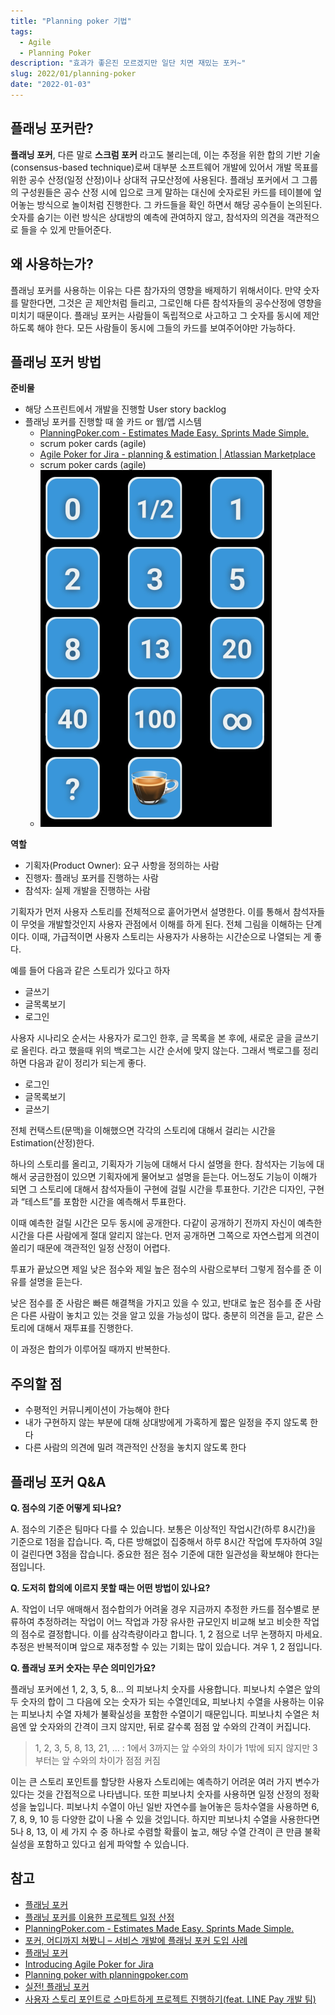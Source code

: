 ```yaml
---
title: "Planning poker 기법"
tags:
  - Agile
  - Planning Poker
description: "효과가 좋은진 모르겠지만 일단 치면 재밌는 포커~"
slug: 2022/01/planning-poker
date: "2022-01-03"
---
```


## **플래닝 포커란?**

**플래닝 포커**, 다른 말로 **스크럼 포커** 라고도 불리는데, 이는 추정을 위한 합의 기반 기술(consensus-based technique)로써 대부분 소프트웨어 개발에 있어서 개발 목표를 위한 공수 산정(일정 산정)이나 상대적 규모산정에 사용된다. 플래닝 포커에서 그 그룹의 구성원들은 공수 산정 시에 입으로 크게 말하는 대신에 숫자로된 카드를 테이블에 엎어놓는 방식으로 놀이처럼 진행한다. 그 카드들을 확인 하면서 해당 공수들이 논의된다. 숫자를 숨기는 이런 방식은 상대방의 예측에 관여하지 않고, 참석자의 의견을 객관적으로 들을 수 있게 만들어준다.

## **왜 사용하는가?**

플래닝 포커를 사용하는 이유는 다른 참가자의 영향을 배제하기 위해서이다. 만약 숫자를 말한다면, 그것은 곧 제안처럼 들리고, 그로인해 다른 참석자들의 공수산정에 영향을 미치기 때문이다. 플래닝 포커는 사람들이 독립적으로 사고하고 그 숫자를 동시에 제안하도록 해야 한다. 모든 사람들이 동시에 그들의 카드를 보여주어야만 가능하다.

## **플래닝 포커 방법**

**준비물**

- 해당 스프린트에서 개발을 진행할 User story backlog
- 플래닝 포커를 진행할 때 쓸 카드 or 웹/앱 시스템
    - [PlanningPoker.com - Estimates Made Easy. Sprints Made Simple.](https://www.planningpoker.com/)
    - scrum poker cards (agile)
    - [Agile Poker for Jira - planning & estimation | Atlassian Marketplace](https://marketplace.atlassian.com/apps/700473/agile-poker-for-jira-planning-estimation?hosting=datacenter&tab=overview&utm_source=google&utm_medium=cpc&utm_campaign=agile_poker_search&gclid=CjwKCAiAlrSPBhBaEiwAuLSDUMMdJfUqqrLyWgl8zO5wDyVcHmQY0SDg8ZcPzMlQEstz-g58npUYCxoCiTgQAvD_BwE)
    - scrum poker cards (agile)
    - ![poker cards](../../../public/2022/01/images/poker-cards.png)

**역할**

- 기획자(Product Owner): 요구 사항을 정의하는 사람
- 진행자: 플래닝 포커를 진행하는 사람
- 참석자: 실제 개발을 진행하는 사람

기획자가 먼저 사용자 스토리를 전체적으로 훝어가면서 설명한다. 이를 통해서 참석자들이 무엇을 개발할것인지 사용자 관점에서 이해를 하게 된다. 전체 그림을 이해하는 단계이다. 이때, 가급적이면 사용자 스토리는 사용자가 사용하는 시간순으로 나열되는 게 좋다.

예를 들어 다음과 같은 스토리가 있다고 하자

- 글쓰기
- 글목록보기
- 로그인

사용자 시나리오 순서는 사용자가 로그인 한후, 글 목록을 본 후에, 새로운 글을 글쓰기로 올린다. 라고 했을때 위의 백로그는 시간 순서에 맞지 않는다. 그래서 백로그를 정리하면 다음과 같이 정리가 되는게 좋다.

- 로그인
- 글목록보기
- 글쓰기

전체 컨택스트(문맥)을 이해했으면 각각의 스토리에 대해서 걸리는 시간을 Estimation(산정)한다.

하나의 스토리를 올리고, 기획자가 기능에 대해서 다시 설명을 한다. 참석자는 기능에 대해서 궁금한점이 있으면 기획자에게 물어보고 설명을 듣는다. 어느정도 기능이 이해가 되면 그 스토리에 대해서 참석자들이 구현에 걸릴 시간을 투표한다. 기간은 디자인, 구현과 “테스트”를 포함한 시간을 예측해서 투표한다.

이때 예측한 걸릴 시간은 모두 동시에 공개한다. 다같이 공개하기 전까지 자신이 예측한 시간을 다른 사람에게 절대 알리지 않는다. 먼저 공개하면 그쪽으로 자연스럽게 의견이 쏠리기 때문에 객관적인 일정 산정이 어렵다.

투표가 끝났으면 제일 낮은 점수와 제일 높은 점수의 사람으로부터 그렇게 점수를 준 이유를 설명을 듣는다.

낮은 점수를 준 사람은 빠른 해결책을 가지고 있을 수 있고, 반대로 높은 점수를 준 사람은 다른 사람이 놓치고 있는 것을 알고 있을 가능성이 많다. 충분히 의견을 듣고, 같은 스토리에 대해서 재투표를 진행한다.

이 과정은 합의가 이루어질 때까지 반복한다.

## **주의할 점**

- 수평적인 커뮤니케이션이 가능해야 한다
- 내가 구현하지 않는 부분에 대해 상대방에게 가혹하게 짧은 일정을 주지 않도록 한다
- 다른 사람의 의견에 밀려 객관적인 산정을 놓치지 않도록 한다

## **플래닝 포커 Q&A**

**Q. 점수의 기준 어떻게 되나요?**

A. 점수의 기준은 팀마다 다를 수 있습니다. 보통은 이상적인 작업시간(하루 8시간)을 기준으로 1점을 잡습니다. 즉, 다른 방해없이 집중해서 하루 8시간 작업에 투자하여 3일이 걸린다면 3점을 잡습니다. 중요한 점은 점수 기준에 대한 일관성을 확보해야 한다는 점입니다.

**Q. 도저히 합의에 이르지 못할 때는 어떤 방법이 있나요?**

A. 작업이 너무 애매해서 점수합의가 어려울 경우 지금까지 추정한 카드를 점수별로 분류하여 추정하려는 작업이 어느 작업과 가장 유사한 규모인지 비교해 보고 비슷한 작업의 점수로 결정합니다. 이를 삼각측량이라고 합니다. 1, 2 점으로 너무 논쟁하지 마세요. 추정은 반복적이며 앞으로 재추정할 수 있는 기회는 많이 있습니다. 겨우 1, 2 점입니다.

**Q. 플래닝 포커 숫자는 무슨 의미인가요?**

플래닝 포커에선 1, 2, 3, 5, 8… 의 피보나치 숫자를 사용합니다. 피보나치 수열은 앞의 두 숫자의 합이 그 다음에 오는 숫자가 되는 수열인데요, 피보나치 수열을 사용하는 이유는 피보나치 수열 자체가 불확실성을 포함한 수열이기 때문입니다. 피보나치 수열은 처음엔 앞 숫자와의 간격이 크지 않지만, 뒤로 갈수록 점점 앞 수와의 간격이 커집니다.

> 1, 2, 3, 5, 8, 13, 21, … : 1에서 3까지는 앞 수와의 차이가 1밖에 되지 않지만 3부터는 앞 수와의 차이가 점점 커짐

이는 큰 스토리 포인트를 할당한 사용자 스토리에는 예측하기 어려운 여러 가지 변수가 있다는 것을 간접적으로 나타냅니다. 또한 피보나치 숫자를 사용하면 일정 산정의 정확성을 높입니다. 피보나치 수열이 아닌 일반 자연수를 늘어놓은 등차수열을 사용하면 6, 7, 8, 9, 10 등 다양한 값이 나올 수 있을 것입니다. 하지만 피보나치 수열을 사용한다면 5나 8, 13, 이 세 가지 수 중 하나로 수렴할 확률이 높고, 해당 수열 간격이 큰 만큼 불확실성을 포함하고 있다고 쉽게 파악할 수 있습니다.

## **참고**

- [플래닝 포커](https://ko.wikipedia.org/wiki/%ED%94%8C%EB%9E%98%EB%8B%9D_%ED%8F%AC%EC%BB%A4)
- [플래닝 포커를 이용한 프로젝트 일정 산정](https://bcho.tistory.com/1041)
- [PlanningPoker.com - Estimates Made Easy. Sprints Made Simple.](https://www.planningpoker.com/)
- [포커, 어디까지 쳐봤니 – 서비스 개발에 플래닝 포커 도입 사례](https://tech.kakao.com/2020/09/08/planning-poker/)
- [플래닝 포커](https://ko.wikipedia.org/wiki/%ED%94%8C%EB%9E%98%EB%8B%9D_%ED%8F%AC%EC%BB%A4)
- [Introducing Agile Poker for Jira](https://youtu.be/Qn7Q-C5XYpU)
- [Planning poker with planningpoker.com](https://youtu.be/LERjCWWlgGc)
- [실전! 플래닝 포커](https://greatkim91.tistory.com/178)
- [사용자 스토리 포인트로 스마트하게 프로젝트 진행하기(feat. LINE Pay 개발 팀)](https://engineering.linecorp.com/ko/blog/user-story-point-in-line-pay-team/)